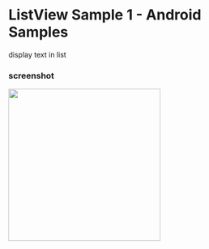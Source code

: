 ListView Sample 1 - Android Samples
===============

display text in list <br/>

### screenshot <br/>
<image src="https://raw.githubusercontent.com/ohwada/Android_Samples/master/ListViewSample1/screenshot/screenshot_list_view.png" width="300" /><br/>
